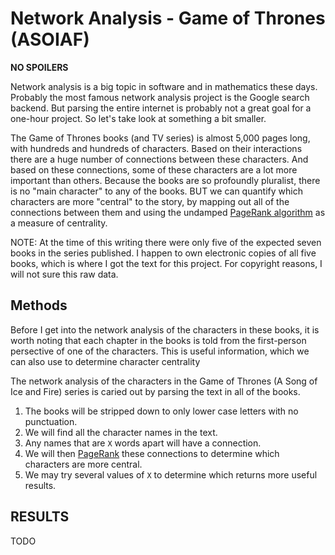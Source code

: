 # Network Analysis - Game of Thrones (ASOIAF)

**NO SPOILERS**

Network analysis is a big topic in software and in mathematics these days. Probably the most famous network analysis project is the Google search backend. But parsing the entire internet is probably not a great goal for a one-hour project. So let's take look at something a bit smaller.

The Game of Thrones books (and TV series) is almost 5,000 pages long, with hundreds and hundreds of characters. Based on their interactions there are a huge number of connections between these characters. And based on these connections, some of these characters are a lot more important than others. Because the books are so profoundly pluralist, there is no "main character" to any of the books. BUT we can quantify which characters are more "central" to the story, by mapping out all of the connections between them and using the undamped [PageRank algorithm](https://en.wikipedia.org/wiki/PageRank) as a measure of centrality.

NOTE: At the time of this writing there were only five of the expected seven books in the series published. I happen to own electronic copies of all five books, which is where I got the text for this project. For copyright reasons, I will not sure this raw data.

## Methods

Before I get into the network analysis of the characters in these books, it is worth noting that each chapter in the books is told from the first-person persective of one of the characters. This is useful information, which we can also use to determine character centrality

The network analysis of the characters in the Game of Thrones (A Song of Ice and Fire) series is caried out by parsing the text in all of the books.

1. The books will be stripped down to only lower case letters with no punctuation.
2. We will find all the character names in the text.
3. Any names that are `X` words apart will have a connection.
4. We will then [PageRank](https://en.wikipedia.org/wiki/PageRank) these connections to determine which characters are more central.
5. We may try several values of `X` to determine which returns more useful results.

## RESULTS

TODO
